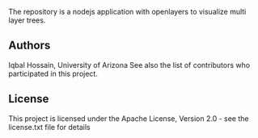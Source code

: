 The repository is a nodejs application with openlayers to visualize multi layer trees.

## Authors
Iqbal Hossain, University of Arizona
See also the list of contributors who participated in this project.

## License
This project is licensed under the Apache License, Version 2.0 - see the license.txt file for details

